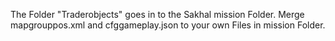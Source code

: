The Folder "Traderobjects" goes in to the Sakhal mission Folder.
Merge mapgrouppos.xml and cfggameplay.json to your own Files in mission Folder.
